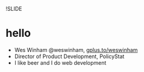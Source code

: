 !SLIDE 
# hello #

* Wes Winham @weswinham, [gplus.to/weswinham](http://gplus.to/weswinham)
* Director of Product Development, PolicyStat
* I like beer and I do web development

